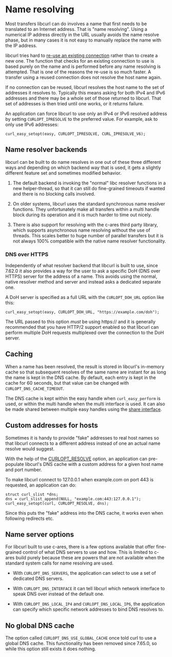 # Name resolving

Most transfers libcurl can do involves a name that first needs to be
translated to an Internet address. That is "name resolving". Using a numerical
IP address directly in the URL usually avoids the name resolve phase, but in
many cases it is not easy to manually replace the name with the IP address.

libcurl tries hard to [re-use an existing connection](reuse.md) rather than to
create a new one. The function that checks for an existing connection to use
is based purely on the name and is performed before any name resolving is
attempted. That is one of the reasons the re-use is so much faster. A transfer
using a reused connection does not resolve the host name again.

If no connection can be reused, libcurl resolves the host name to the set of
addresses it resolves to. Typically this means asking for both IPv4 and IPv6
addresses and there may be a whole set of those returned to libcurl. That set
of addresses is then tried until one works, or it returns failure.

An application can force libcurl to use only an IPv4 or IPv6 resolved address
by setting `CURLOPT_IPRESOLVE` to the preferred value. For example, ask to
only use IPv6 addresses:

    curl_easy_setopt(easy, CURLOPT_IPRESOLVE, CURL_IPRESOLVE_V6);

## Name resolver backends

libcurl can be built to do name resolves in one out of these three different
ways and depending on which backend way that is used, it gets a slightly
different feature set and sometimes modified behavior.

1. The default backend is invoking the "normal" libc resolver functions in a
new helper-thread, so that it can still do fine-grained timeouts if wanted and
there is no blocking calls involved.

2. On older systems, libcurl uses the standard synchronous name resolver
functions. They unfortunately make all transfers within a multi handle block
during its operation and it is much harder to time out nicely.

3. There is also support for resolving with the c-ares third party library,
which supports asynchronous name resolving without the use of threads. This
scales better to huge number of parallel transfers but it is not always 100%
compatible with the native name resolver functionality.

### DNS over HTTPS

Independently of what resolver backend that libcurl is built to use, since
7.62.0 it also provides a way for the user to ask a specific DoH (DNS over
HTTPS) server for the address of a name. This avoids using the normal, native
resolver method and server and instead asks a dedicated separate one.

A DoH server is specified as a full URL with the `CURLOPT_DOH_URL` option like
this:

    curl_easy_setopt(easy, CURLOPT_DOH_URL, "https://example.com/doh");

The URL passed to this option *must* be using https:// and it is generally
recommended that you have HTTP/2 support enabled so that libcurl can perform
multiple DoH requests multiplexed over the connection to the DoH server.

## Caching

When a name has been resolved, the result is stored in libcurl's in-memory
cache so that subsequent resolves of the same name are instant for as long the
name is kept in the DNS cache. By default, each entry is kept in the cache for
60 seconds, but that value can be changed with `CURLOPT_DNS_CACHE_TIMEOUT`.

The DNS cache is kept within the easy handle when `curl_easy_perform` is used,
or within the multi handle when the multi interface is used. It can also be
made shared between multiple easy handles using the [share interface](../sharing.md).

## Custom addresses for hosts

Sometimes it is handy to provide "fake" addresses to real host names so that
libcurl connects to a different address instead of one an actual name resolve
would suggest.

With the help of the
[CURLOPT_RESOLVE](https://curl.se/libcurl/c/CURLOPT_RESOLVE.html) option,
an application can pre-populate libcurl's DNS cache with a custom address for
a given host name and port number.

To make libcurl connect to 127.0.0.1 when example.com on port 443 is
requested, an application can do:

    struct curl_slist *dns;
    dns = curl_slist_append(NULL, "example.com:443:127.0.0.1");
    curl_easy_setopt(curl, CURLOPT_RESOLVE, dns);

Since this puts the "fake" address into the DNS cache, it works even when
following redirects etc.

## Name server options

For libcurl built to use c-ares, there is a few options available that offer
fine-grained control of what DNS servers to use and how. This is limited to
c-ares build purely because these are powers that are not available when the
standard system calls for name resolving are used.

 - With `CURLOPT_DNS_SERVERS`, the application can select to use a set of
   dedicated DNS servers.

 - With `CURLOPT_DNS_INTERFACE` it can tell libcurl which network interface to speak
   DNS over instead of the default one.

 - With `CURLOPT_DNS_LOCAL_IP4` and `CURLOPT_DNS_LOCAL_IP6`, the application
   can specify which specific network addresses to bind DNS resolves to.

## No global DNS cache

The option called `CURLOPT_DNS_USE_GLOBAL_CACHE` once told curl to use a
global DNS cache. This functionality has been removed since 7.65.0, so while
this option still exists it does nothing.
